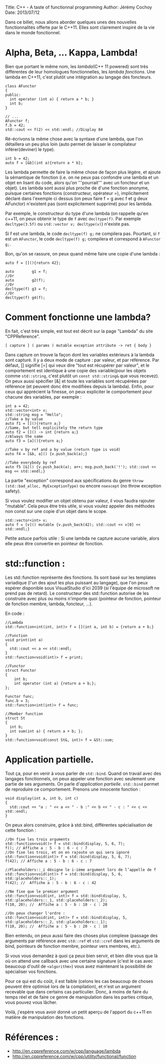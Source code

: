 ﻿Title: C++ - A taste of functionnal programming
Author: Jérémy Cochoy
Date: 2013/07/12

Dans ce billet, nous allons aborder quelques unes des nouvelles fonctionnalités offerte par le C++11. Elles sont clairement inspiré de la vie dans le monde fonctionnel.

Alpha, Beta, ... Kappa, Lambda!
===============================

Bien que portant le même nom, les _lambda_(C++ 11 powered) sont très différentes de leur homologues fonctionnelles, les _lambda fonctions_. Une lambda en C++11, c'est plutôt une intégration au langage des foncteurs.

```{.cpp}
class AFunctor
{
public:
  int operator (int a) { return a * b; }
  int b;
}

// ...
AFunctor f;
f.b = 42;
std::cout << f(2) << std::endl; //Display 84
```

Ré-écrivons la même chose avec la syntaxe d'une lambda, que l'on détaillera un peu plus loin (auto permet de laisser le compilateur inférer(deviner) le type).
```{.cpp}
int b = 42;
auto f = [&b](int a){return a * b};
```

Les lambda permette de faire la même chose de façon plus légère, et ajoute la sémantique de fonction (i.e. on ne peux pas confondre une lambda et un objet en lisant du code, alors qu'on '''pourrait''' avec un foncteur et un objet). Les lambda sont aussi plus proche de d'une fonction anonyme, puisque certaines fonctions (constructeur, opérateur =), implicitement déclaré dans l'exemple ci dessus (on peux faire f = g avec f et g deux AFunctor) n'existent pas (sont explicitement supprimé) pour les lambda.


Par exemple, le constructeur du type d'une lambda (on rappelle qu'en c++11, on peux obtenir le type de `f` avec `decltype(f)`. Par exemple `decltype(3.5f)` ou `std::vector v; decltype(v)`) n'existe pas.

Si f est une lambda, le code `decltype(f) g;` ne compilera pas. Pourtant, si `f` est un `AFunctor`, le code `decltype(f) g;` compilera et correspond à `AFunctor g;`.

Bon, qu'on se rassure, on peux quand même faire une copie d'une lambda :
```{.cpp}
auto f = [](){return 42};

auto        g1 = f;
//Or
auto        g2(f);
//Or
decltype(f) g3 = f;
//Or
decltype(f) g4(f);
```

Comment fonctionne une lambda?
==============================

En fait, c'est très simple, est tout est décrit sur la page "Lambda" du site "CPPReference".

```{.cpp}
[ capture ] ( params ) mutable exception attribute -> ret { body }
```

Dans capture on trouve la façon dont les variables extérieurs à la lambda sont capturé. Il y a deux mode de capture : par valeur, et par référence. Par défaut, [] signifie [=] qui veux dire "tout est récupérer par valeur", et le comportement est identique à une copie des variable(pour les objets comme `std::string`, c'est plutôt un `const std::string&` que vous recevez). On peux aussi spécifier [&] et toute les variables sont récupérées par référence (et peuvent donc être modifiées depuis la lambda). Enfin, pour ceux qui apprécient la finesse, on peux expliciter le comportement pour chacune des variables, par exemple :
```{.cpp}
int a = 42;
std::vector<int> v;
std::string msg = "Hello";
//Take a by value
auto f1 = [](){return a;}
//Same, but tell explicitely the return type
auto f2 = []() -> int {return a;}
//Always the same
auto f3 = [a](){return a;}

//Take v by ref and a by value (return type is void)
auto f4 = [&b, a]() {v.push_back(a);}

//Take everybody by ref
auto f5 [&]() {v.push_back(a); a++; msg.push_back('!'); std::cout << msg << std::endl;}
```

La partie "exception" correspond aux spécifications du genre `throw (std::bad_alloc, MyExceptionType)` ou encore `noexcept` (no throw exception safety).

Si vous voulez modifier un objet obtenu par valeur, il vous faudra rajouter "mutable". Cela peux être très utile, si vous voulez appeler des méthodes non const sur une copie d'un objet dans le scope.
```{.cpp}
std::vector<int> v;
auto f = [v]() mutable {v.push_back(42); std::cout << v[0] << std::endl;}
```

Petite astuce parfois utile : Si une lambda ne capture aucune variable, alors elle peux être convertie en pointeur de fonction.

std::function :
===============

Les std::function représente des fonctions. Ils sont basé sur les templates variadique (l'un des ajout les plus puissant au langage), que l'on peux espérer disponible sous VisualStudio d'ici 2039 (si l'équipe de microsoft ne prend pas de retard). Le constructeur des std::function autorise de les construire avec plus ou moins n'importe quoi (pointeur de fonction, pointeur de fonction membre, lambda, foncteur, ...).

En code :
```{.cpp}
//Lambda
std::function<int(int, int)> f = [](int a, int b) = {return a + b;}

//Function
void print(int a)
{
  std::cout << a << std::endl;
}
std::function<void(int)> f = print;

//Functor
struct Functor
{
    int b;
    int operator (int a) {return a + b;};
};

Functor func;
func.b = 3;    
std::function<int(int)> f = func;

//Member function
struct St
{
  int b;
  int sum(int a) { return a + b; };
}
std::function<void(const St&, int)> f = &St::sum;

```

Application partielle.
======================

Tout ça, pour en venir à vous parler de ```std::bind```. Quand on travail avec des langages fonctionnels, on peux appeler une fonction avec seulement une partie de ses arguments. On parle d'_application partielle_. `std::bind` permet de reproduire ce comportement. Prenons une innocente fonction :
```{.cpp}
void display(int a, int b, int c)
{
  std::cout << "a : " << a << " - b :" << b << " - c : " << c << std::endl;
}
```

On peux alors construire, grâce à std::bind, différentes spécialisation de cette fonction :
```{.cpp}
//On fixe les trois arguments
std::function<void()> f = std::bind(display, 5, 6, 7);
f(); // Affiche a : 5 - b : 6 - c : 7
//On fixe les trois, et on en rajoute un qui sera ignoré
std::function<void(int)> f = std::bind(display, 5, 6, 7);
f(42); // Affiche a : 5 - b : 6 - c : 7

//Placeholders::_i désigne le i-ième argument lors de l’appelle de f
std::function<void(int)> f = std::bind(display, 5, 6, std::placeholders::_1);
f(42); //  Affiche a : 5 - b : 6 - c : 42

//Ne fixe que le premier argument
std::function<void(int, int)> f = std::bind(display, 5, std::placeholders::_1, std::placeholders::_2);
f(10, 20); //  Affiche a : 5 - b : 10 - c : 20

//On peux changer l'ordre :
std::function<void(int, int)> f = std::bind(display, 5, std::placeholders::_2, std::placeholders::_1);
f(10, 20); //  Affiche a : 5 - b : 20 - c : 10

```

Bien entendu, on peux aussi faire des choses plus complexe (passage des arguments par référence avec `std::ref` et `std::cref` dans les arguments de bind, pointeurs de fonction membre, pointeur vers membres, etc.).

Si vous vous demandez à quoi ça peux bien servir, et bien dite vous que là où on attend une callback avec une certaine signature (c'est le cas avec beaucoup d'outil de `<algorithm>`) vous avez maintenant la possibilité de spécialiser vos fonctions.

Pour ce qui est du coût, il est faible (celons les cas beaucoup de choses peuvent être optimisé lors de la compilation), et n'est un argument recevable que dans certains cas particulier. Donc, à moins de faire du temps réel et de faire ce genre de manipulation dans les parties critique, vous pouvez vous lâcher.

Voilà, j'espère vous avoir donné un petit aperçu de l'apport du c++11 en matière de manipulation des fonctions.

Références :
============
 * <http://en.cppreference.com/w/cpp/language/lambda>
 * <http://en.cppreference.com/w/cpp/utility/functional/function>
